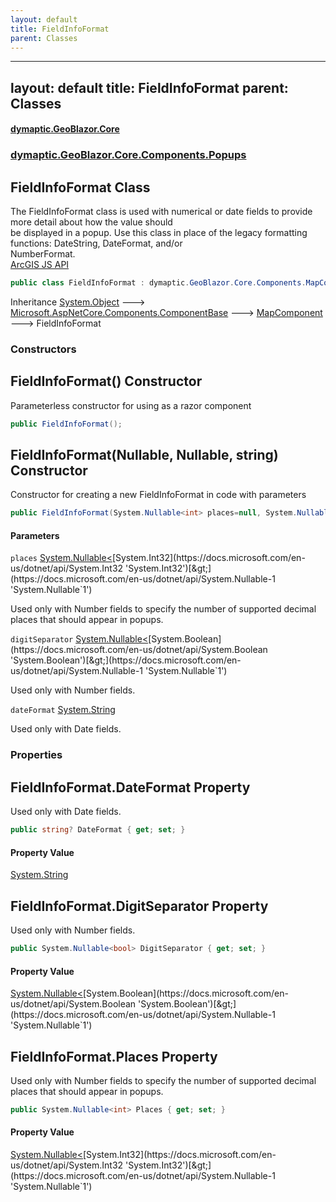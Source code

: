 ```yaml
---
layout: default
title: FieldInfoFormat
parent: Classes
---
```

---
layout: default
title: FieldInfoFormat
parent: Classes
---
#### [dymaptic.GeoBlazor.Core](index.html 'index')
### [dymaptic.GeoBlazor.Core.Components.Popups](index.html#dymaptic.GeoBlazor.Core.Components.Popups 'dymaptic.GeoBlazor.Core.Components.Popups')

## FieldInfoFormat Class

The FieldInfoFormat class is used with numerical or date fields to provide more detail about how the value should  
be displayed in a popup. Use this class in place of the legacy formatting functions: DateString, DateFormat, and/or  
NumberFormat.  
<a target="_blank" href="https://developers.arcgis.com/javascript/latest/api-reference/esri-popup-support-FieldInfoFormat.html">ArcGIS JS API</a>

```csharp
public class FieldInfoFormat : dymaptic.GeoBlazor.Core.Components.MapComponent
```

Inheritance [System.Object](https://docs.microsoft.com/en-us/dotnet/api/System.Object 'System.Object') &#129106; [Microsoft.AspNetCore.Components.ComponentBase](https://docs.microsoft.com/en-us/dotnet/api/Microsoft.AspNetCore.Components.ComponentBase 'Microsoft.AspNetCore.Components.ComponentBase') &#129106; [MapComponent](dymaptic.GeoBlazor.Core.Components.MapComponent.html 'dymaptic.GeoBlazor.Core.Components.MapComponent') &#129106; FieldInfoFormat
### Constructors

<a name='dymaptic.GeoBlazor.Core.Components.Popups.FieldInfoFormat.FieldInfoFormat()'></a>

## FieldInfoFormat() Constructor

Parameterless constructor for using as a razor component

```csharp
public FieldInfoFormat();
```

<a name='dymaptic.GeoBlazor.Core.Components.Popups.FieldInfoFormat.FieldInfoFormat(System.Nullable_int_,System.Nullable_bool_,string)'></a>

## FieldInfoFormat(Nullable<int>, Nullable<bool>, string) Constructor

Constructor for creating a new FieldInfoFormat in code with parameters

```csharp
public FieldInfoFormat(System.Nullable<int> places=null, System.Nullable<bool> digitSeparator=null, string? dateFormat=null);
```
#### Parameters

<a name='dymaptic.GeoBlazor.Core.Components.Popups.FieldInfoFormat.FieldInfoFormat(System.Nullable_int_,System.Nullable_bool_,string).places'></a>

`places` [System.Nullable&lt;](https://docs.microsoft.com/en-us/dotnet/api/System.Nullable-1 'System.Nullable`1')[System.Int32](https://docs.microsoft.com/en-us/dotnet/api/System.Int32 'System.Int32')[&gt;](https://docs.microsoft.com/en-us/dotnet/api/System.Nullable-1 'System.Nullable`1')

Used only with Number fields to specify the number of supported decimal places that should appear in popups.

<a name='dymaptic.GeoBlazor.Core.Components.Popups.FieldInfoFormat.FieldInfoFormat(System.Nullable_int_,System.Nullable_bool_,string).digitSeparator'></a>

`digitSeparator` [System.Nullable&lt;](https://docs.microsoft.com/en-us/dotnet/api/System.Nullable-1 'System.Nullable`1')[System.Boolean](https://docs.microsoft.com/en-us/dotnet/api/System.Boolean 'System.Boolean')[&gt;](https://docs.microsoft.com/en-us/dotnet/api/System.Nullable-1 'System.Nullable`1')

Used only with Number fields.

<a name='dymaptic.GeoBlazor.Core.Components.Popups.FieldInfoFormat.FieldInfoFormat(System.Nullable_int_,System.Nullable_bool_,string).dateFormat'></a>

`dateFormat` [System.String](https://docs.microsoft.com/en-us/dotnet/api/System.String 'System.String')

Used only with Date fields.
### Properties

<a name='dymaptic.GeoBlazor.Core.Components.Popups.FieldInfoFormat.DateFormat'></a>

## FieldInfoFormat.DateFormat Property

Used only with Date fields.

```csharp
public string? DateFormat { get; set; }
```

#### Property Value
[System.String](https://docs.microsoft.com/en-us/dotnet/api/System.String 'System.String')

<a name='dymaptic.GeoBlazor.Core.Components.Popups.FieldInfoFormat.DigitSeparator'></a>

## FieldInfoFormat.DigitSeparator Property

Used only with Number fields.

```csharp
public System.Nullable<bool> DigitSeparator { get; set; }
```

#### Property Value
[System.Nullable&lt;](https://docs.microsoft.com/en-us/dotnet/api/System.Nullable-1 'System.Nullable`1')[System.Boolean](https://docs.microsoft.com/en-us/dotnet/api/System.Boolean 'System.Boolean')[&gt;](https://docs.microsoft.com/en-us/dotnet/api/System.Nullable-1 'System.Nullable`1')

<a name='dymaptic.GeoBlazor.Core.Components.Popups.FieldInfoFormat.Places'></a>

## FieldInfoFormat.Places Property

Used only with Number fields to specify the number of supported decimal places that should appear in popups.

```csharp
public System.Nullable<int> Places { get; set; }
```

#### Property Value
[System.Nullable&lt;](https://docs.microsoft.com/en-us/dotnet/api/System.Nullable-1 'System.Nullable`1')[System.Int32](https://docs.microsoft.com/en-us/dotnet/api/System.Int32 'System.Int32')[&gt;](https://docs.microsoft.com/en-us/dotnet/api/System.Nullable-1 'System.Nullable`1')

